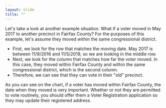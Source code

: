 ```yaml
---
layout: slide
title: ""
---
```


Let's take a look at another example situation. What if a voter moved in May 2017 to another precinct in Fairfax County? For the purposes of this example, let's assume they moved within the same congressional district.

-   First, we look for the row that matches the moving date. May 2017 is between 11/9/2016 and 11/5/2019, so we are looking in the middle row.
-   Next, we look for the column that matches how far the voter moved. In this case, they moved within Fairfax County and within the same congressional district, which is the second column.
-   Therefore, we can see that they can vote in their "old" precinct.

As you can see on the chart, if a voter has moved within Fairfax County, the date when they moved is very important. Whether or not they are permitted to vote routinely, you should offer them a Voter Registration application so they may update their registered address.